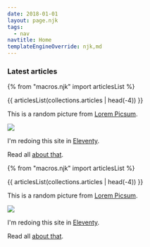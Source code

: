 ```yaml
---
date: 2018-01-01
layout: page.njk
tags:
  - nav
navtitle: Home
templateEngineOverride: njk,md
---
```


### Latest articles

{% from "macros.njk" import articlesList  %}
<style>
  .card { width: 32%;
          grid-template-rows: 1fr 4fr 1fr;
          height: 8em;}
</style>
{{ articlesList(collections.articles | head(-4)) }}


This is a random picture from [Lorem Picsum](https://picsum.photos/).

![](https://picsum.photos/512/128?gravity=center&random)


I'm redoing this site in [Eleventy][].

Read all [about that][].


[Eleventy]: https://www.11ty.io/
[about that]: /tags/eleventy/


{% from "macros.njk" import articlesList  %}
<style>
  .card { width: 32%;
          grid-template-rows: 1fr 4fr 1fr;
          height: 8em;}
</style>
{{ articlesList(collections.articles | head(-4)) }}


This is a random picture from [Lorem Picsum](https://picsum.photos/).

![](https://picsum.photos/512/128?gravity=center&random)


I'm redoing this site in [Eleventy][].

Read all [about that][].


[Eleventy]: https://www.11ty.io/
[about that]: /tags/eleventy/


